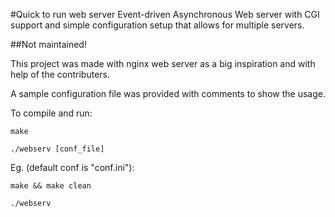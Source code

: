 #Quick to run web server
Event-driven Asynchronous Web server with CGI support and simple configuration setup that allows for multiple servers. 

##Not maintained!

This project was made with nginx web server as a big inspiration and with help of the contributers.

A sample configuration file was provided with comments to show the usage.

To compile and run:

`make`

`./webserv [conf_file]`


Eg. (default conf is "conf.ini"):

`make && make clean`

`./webserv`
